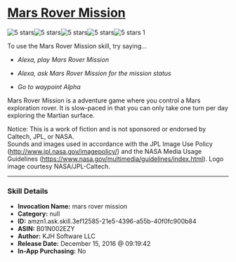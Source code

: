 # [Mars Rover Mission](http://alexa.amazon.com/#skills/amzn1.ask.skill.3ef12585-21e5-4396-a55b-40f0fc900b84)
![5 stars](../../images/ic_star_black_18dp_1x.png)![5 stars](../../images/ic_star_black_18dp_1x.png)![5 stars](../../images/ic_star_black_18dp_1x.png)![5 stars](../../images/ic_star_black_18dp_1x.png)![5 stars](../../images/ic_star_black_18dp_1x.png) 1

To use the Mars Rover Mission skill, try saying...

* *Alexa, play Mars Rover Mission*

* *Alexa, ask Mars Rover Mission for the mission status*

* *Go to waypoint Alpha*

Mars Rover Mission is a adventure game where you control a Mars exploration rover.  It is slow-paced in that you can only take one turn per day exploring the Martian surface.

Notice: This is a work of fiction and is not sponsored or endorsed by Caltech, JPL, or NASA.  
Sounds and images used in accordance with the JPL Image Use Policy (http://www.jpl.nasa.gov/imagepolicy/) and the NASA Media Usage Guidelines (https://www.nasa.gov/multimedia/guidelines/index.html).
Logo image courtesy NASA/JPL-Caltech.

***

### Skill Details

* **Invocation Name:** mars rover mission
* **Category:** null
* **ID:** amzn1.ask.skill.3ef12585-21e5-4396-a55b-40f0fc900b84
* **ASIN:** B01N002EZY
* **Author:** KJH Software LLC
* **Release Date:** December 15, 2016 @ 09:19:42
* **In-App Purchasing:** No
